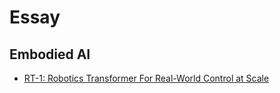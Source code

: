 # Essay
## Embodied AI
* [RT-1: Robotics Transformer For Real-World Control at Scale](Embodied%20AI/RT-1%20Robotics%20Transformer%20For%20Real-World%20Control%20at%20Scale.md)